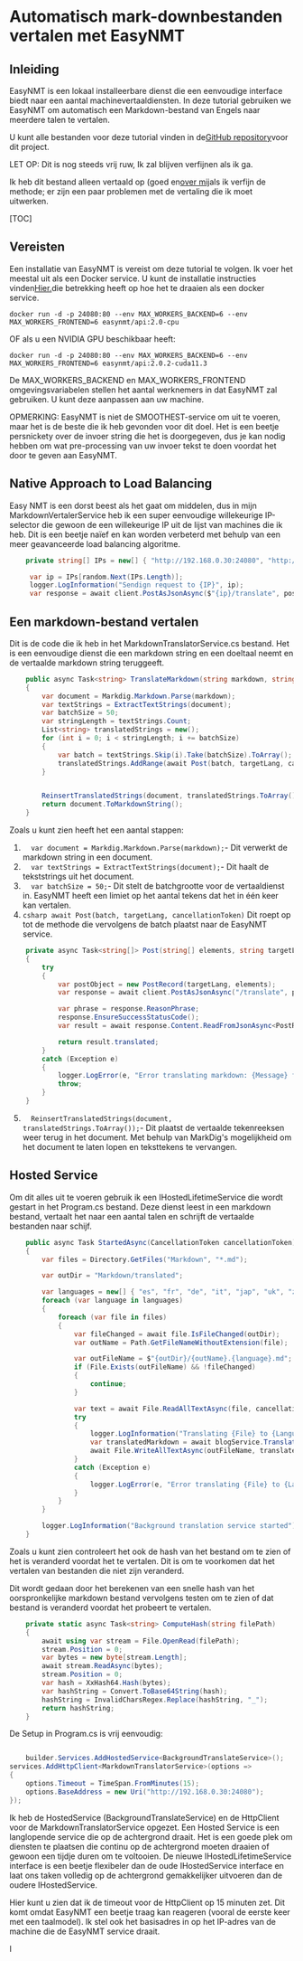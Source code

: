 # Automatisch mark-downbestanden vertalen met EasyNMT

## Inleiding

EasyNMT is een lokaal installeerbare dienst die een eenvoudige interface biedt naar een aantal machinevertaaldiensten. In deze tutorial gebruiken we EasyNMT om automatisch een Markdown-bestand van Engels naar meerdere talen te vertalen.

U kunt alle bestanden voor deze tutorial vinden in de[GitHub repository](https://github.com/scottgal/mostlylucidweb/tree/main/Mostlylucid/MarkdownTranslator)voor dit project.

LET OP: Dit is nog steeds vrij ruw, Ik zal blijven verfijnen als ik ga.

Ik heb dit bestand alleen vertaald op (goed en[over mij](/blog/aboutme)als ik verfijn de methode; er zijn een paar problemen met de vertaling die ik moet uitwerken.

[TOC]

## Vereisten

Een installatie van EasyNMT is vereist om deze tutorial te volgen. Ik voer het meestal uit als een Docker service. U kunt de installatie instructies vinden[Hier.](https://github.com/UKPLab/EasyNMT/blob/main/docker/README.md)die betrekking heeft op hoe het te draaien als een docker service.

```shell
docker run -d -p 24080:80 --env MAX_WORKERS_BACKEND=6 --env MAX_WORKERS_FRONTEND=6 easynmt/api:2.0-cpu
```

OF als u een NVIDIA GPU beschikbaar heeft:

```shell
docker run -d -p 24080:80 --env MAX_WORKERS_BACKEND=6 --env MAX_WORKERS_FRONTEND=6 easynmt/api:2.0.2-cuda11.3
```

De MAX_WORKERS_BACKEND en MAX_WORKERS_FRONTEND omgevingsvariabelen stellen het aantal werknemers in dat EasyNMT zal gebruiken. U kunt deze aanpassen aan uw machine.

OPMERKING: EasyNMT is niet de SMOOTHEST-service om uit te voeren, maar het is de beste die ik heb gevonden voor dit doel. Het is een beetje persnickety over de invoer string die het is doorgegeven, dus je kan nodig hebben om wat pre-processing van uw invoer tekst te doen voordat het door te geven aan EasyNMT.

## Native Approach to Load Balancing

Easy NMT is een dorst beest als het gaat om middelen, dus in mijn MarkdownVertalerService heb ik een super eenvoudige willekeurige IP-selector die gewoon de een willekeurige IP uit de lijst van machines die ik heb. Dit is een beetje naïef en kan worden verbeterd met behulp van een meer geavanceerde load balancing algoritme.

```csharp
    private string[] IPs = new[] { "http://192.168.0.30:24080", "http://localhost:24080", "http://192.168.0.74:24080" };

     var ip = IPs[random.Next(IPs.Length)];
     logger.LogInformation("Sendign request to {IP}", ip);
     var response = await client.PostAsJsonAsync($"{ip}/translate", postObject, cancellationToken);

```

## Een markdown-bestand vertalen

Dit is de code die ik heb in het MarkdownTranslatorService.cs bestand. Het is een eenvoudige dienst die een markdown string en een doeltaal neemt en de vertaalde markdown string teruggeeft.

```csharp
    public async Task<string> TranslateMarkdown(string markdown, string targetLang, CancellationToken cancellationToken)
    {
        var document = Markdig.Markdown.Parse(markdown);
        var textStrings = ExtractTextStrings(document);
        var batchSize = 50;
        var stringLength = textStrings.Count;
        List<string> translatedStrings = new();
        for (int i = 0; i < stringLength; i += batchSize)
        {
            var batch = textStrings.Skip(i).Take(batchSize).ToArray();
            translatedStrings.AddRange(await Post(batch, targetLang, cancellationToken));
        }


        ReinsertTranslatedStrings(document, translatedStrings.ToArray());
        return document.ToMarkdownString();
    }
```

Zoals u kunt zien heeft het een aantal stappen:

1. `  var document = Markdig.Markdown.Parse(markdown);`- Dit verwerkt de markdown string in een document.
2. `  var textStrings = ExtractTextStrings(document);`- Dit haalt de tekststrings uit het document.
3. `  var batchSize = 50;`- Dit stelt de batchgrootte voor de vertaaldienst in. EasyNMT heeft een limiet op het aantal tekens dat het in één keer kan vertalen.
4. `csharp await Post(batch, targetLang, cancellationToken)`
   Dit roept op tot de methode die vervolgens de batch plaatst naar de EasyNMT service.

```csharp
    private async Task<string[]> Post(string[] elements, string targetLang, CancellationToken cancellationToken)
    {
        try
        {
            var postObject = new PostRecord(targetLang, elements);
            var response = await client.PostAsJsonAsync("/translate", postObject, cancellationToken);

            var phrase = response.ReasonPhrase;
            response.EnsureSuccessStatusCode();
            var result = await response.Content.ReadFromJsonAsync<PostResponse>(cancellationToken: cancellationToken);

            return result.translated;
        }
        catch (Exception e)
        {
            logger.LogError(e, "Error translating markdown: {Message} for strings {Strings}", e.Message, string.Concat( elements, Environment.NewLine));
            throw;
        }
    }
```

5. `  ReinsertTranslatedStrings(document, translatedStrings.ToArray());`- Dit plaatst de vertaalde tekenreeksen weer terug in het document. Met behulp van MarkDig's mogelijkheid om het document te laten lopen en teksttekens te vervangen.

## Hosted Service

Om dit alles uit te voeren gebruik ik een IHostedLifetimeService die wordt gestart in het Program.cs bestand. Deze dienst leest in een markdown bestand, vertaalt het naar een aantal talen en schrijft de vertaalde bestanden naar schijf.

```csharp
    public async Task StartedAsync(CancellationToken cancellationToken)
    {
        var files = Directory.GetFiles("Markdown", "*.md");

        var outDir = "Markdown/translated";

        var languages = new[] { "es", "fr", "de", "it", "jap", "uk", "zh" };
        foreach (var language in languages)
        {
            foreach (var file in files)
            {
                var fileChanged = await file.IsFileChanged(outDir);
                var outName = Path.GetFileNameWithoutExtension(file);

                var outFileName = $"{outDir}/{outName}.{language}.md";
                if (File.Exists(outFileName) && !fileChanged)
                {
                    continue;
                }

                var text = await File.ReadAllTextAsync(file, cancellationToken);
                try
                {
                    logger.LogInformation("Translating {File} to {Language}", file, language);
                    var translatedMarkdown = await blogService.TranslateMarkdown(text, language, cancellationToken);
                    await File.WriteAllTextAsync(outFileName, translatedMarkdown, cancellationToken);
                }
                catch (Exception e)
                {
                    logger.LogError(e, "Error translating {File} to {Language}", file, language);
                }
            }
        }

        logger.LogInformation("Background translation service started");
    }
```

Zoals u kunt zien controleert het ook de hash van het bestand om te zien of het is veranderd voordat het te vertalen. Dit is om te voorkomen dat het vertalen van bestanden die niet zijn veranderd.

Dit wordt gedaan door het berekenen van een snelle hash van het oorspronkelijke markdown bestand vervolgens testen om te zien of dat bestand is veranderd voordat het probeert te vertalen.

```csharp
    private static async Task<string> ComputeHash(string filePath)
    {
        await using var stream = File.OpenRead(filePath);
        stream.Position = 0;
        var bytes = new byte[stream.Length];
        await stream.ReadAsync(bytes);
        stream.Position = 0;
        var hash = XxHash64.Hash(bytes);
        var hashString = Convert.ToBase64String(hash);
        hashString = InvalidCharsRegex.Replace(hashString, "_");
        return hashString;
    }
```

De Setup in Program.cs is vrij eenvoudig:

```csharp

    builder.Services.AddHostedService<BackgroundTranslateService>();
services.AddHttpClient<MarkdownTranslatorService>(options =>
{
    options.Timeout = TimeSpan.FromMinutes(15);
    options.BaseAddress = new Uri("http://192.168.0.30:24080");
});
```

Ik heb de HostedService (BackgroundTranslateService) en de HttpClient voor de MarkdownTranslatorService opgezet.
Een Hosted Service is een langlopende service die op de achtergrond draait. Het is een goede plek om diensten te plaatsen die continu op de achtergrond moeten draaien of gewoon een tijdje duren om te voltooien. De nieuwe IHostedLifetimeService interface is een beetje flexibeler dan de oude IHostedService interface en laat ons taken volledig op de achtergrond gemakkelijker uitvoeren dan de oudere IHostedService.

Hier kunt u zien dat ik de timeout voor de HttpClient op 15 minuten zet. Dit komt omdat EasyNMT een beetje traag kan reageren (vooral de eerste keer met een taalmodel). Ik stel ook het basisadres in op het IP-adres van de machine die de EasyNMT service draait.

I